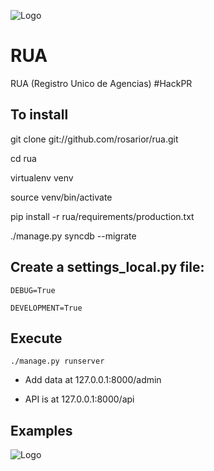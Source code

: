 ![Logo](https://raw.github.com/rosarior/rua/master/rua/docs/_static/rua_logo.png)

RUA
===
RUA (Registro Unico de Agencias) #HackPR


To install
----------
git clone git://github.com/rosarior/rua.git

cd rua

virtualenv venv

source venv/bin/activate

pip install -r rua/requirements/production.txt

./manage.py syncdb --migrate


Create a settings\_local.py file:
---------------------------------
    DEBUG=True

    DEVELOPMENT=True


Execute
---------------------------------
    ./manage.py runserver





* Add data at 127.0.0.1:8000/admin

* API is at 127.0.0.1:8000/api


Examples
--------
![Logo](https://raw.github.com/rosarior/rua/master/rua/docs/_static/single_agency_example.png)
